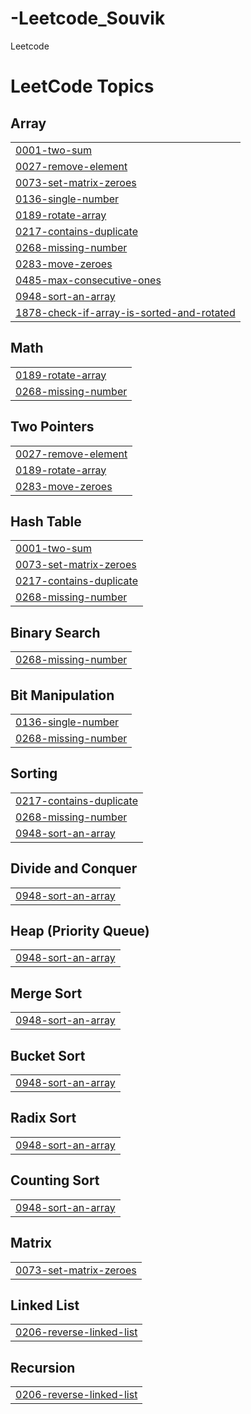 # -Leetcode_Souvik
Leetcode

<!---LeetCode Topics Start-->
# LeetCode Topics
## Array
|  |
| ------- |
| [0001-two-sum](https://github.com/SouvikChan/-Leetcode_Souvik/tree/master/0001-two-sum) |
| [0027-remove-element](https://github.com/SouvikChan/-Leetcode_Souvik/tree/master/0027-remove-element) |
| [0073-set-matrix-zeroes](https://github.com/SouvikChan/-Leetcode_Souvik/tree/master/0073-set-matrix-zeroes) |
| [0136-single-number](https://github.com/SouvikChan/-Leetcode_Souvik/tree/master/0136-single-number) |
| [0189-rotate-array](https://github.com/SouvikChan/-Leetcode_Souvik/tree/master/0189-rotate-array) |
| [0217-contains-duplicate](https://github.com/SouvikChan/-Leetcode_Souvik/tree/master/0217-contains-duplicate) |
| [0268-missing-number](https://github.com/SouvikChan/-Leetcode_Souvik/tree/master/0268-missing-number) |
| [0283-move-zeroes](https://github.com/SouvikChan/-Leetcode_Souvik/tree/master/0283-move-zeroes) |
| [0485-max-consecutive-ones](https://github.com/SouvikChan/-Leetcode_Souvik/tree/master/0485-max-consecutive-ones) |
| [0948-sort-an-array](https://github.com/SouvikChan/-Leetcode_Souvik/tree/master/0948-sort-an-array) |
| [1878-check-if-array-is-sorted-and-rotated](https://github.com/SouvikChan/-Leetcode_Souvik/tree/master/1878-check-if-array-is-sorted-and-rotated) |
## Math
|  |
| ------- |
| [0189-rotate-array](https://github.com/SouvikChan/-Leetcode_Souvik/tree/master/0189-rotate-array) |
| [0268-missing-number](https://github.com/SouvikChan/-Leetcode_Souvik/tree/master/0268-missing-number) |
## Two Pointers
|  |
| ------- |
| [0027-remove-element](https://github.com/SouvikChan/-Leetcode_Souvik/tree/master/0027-remove-element) |
| [0189-rotate-array](https://github.com/SouvikChan/-Leetcode_Souvik/tree/master/0189-rotate-array) |
| [0283-move-zeroes](https://github.com/SouvikChan/-Leetcode_Souvik/tree/master/0283-move-zeroes) |
## Hash Table
|  |
| ------- |
| [0001-two-sum](https://github.com/SouvikChan/-Leetcode_Souvik/tree/master/0001-two-sum) |
| [0073-set-matrix-zeroes](https://github.com/SouvikChan/-Leetcode_Souvik/tree/master/0073-set-matrix-zeroes) |
| [0217-contains-duplicate](https://github.com/SouvikChan/-Leetcode_Souvik/tree/master/0217-contains-duplicate) |
| [0268-missing-number](https://github.com/SouvikChan/-Leetcode_Souvik/tree/master/0268-missing-number) |
## Binary Search
|  |
| ------- |
| [0268-missing-number](https://github.com/SouvikChan/-Leetcode_Souvik/tree/master/0268-missing-number) |
## Bit Manipulation
|  |
| ------- |
| [0136-single-number](https://github.com/SouvikChan/-Leetcode_Souvik/tree/master/0136-single-number) |
| [0268-missing-number](https://github.com/SouvikChan/-Leetcode_Souvik/tree/master/0268-missing-number) |
## Sorting
|  |
| ------- |
| [0217-contains-duplicate](https://github.com/SouvikChan/-Leetcode_Souvik/tree/master/0217-contains-duplicate) |
| [0268-missing-number](https://github.com/SouvikChan/-Leetcode_Souvik/tree/master/0268-missing-number) |
| [0948-sort-an-array](https://github.com/SouvikChan/-Leetcode_Souvik/tree/master/0948-sort-an-array) |
## Divide and Conquer
|  |
| ------- |
| [0948-sort-an-array](https://github.com/SouvikChan/-Leetcode_Souvik/tree/master/0948-sort-an-array) |
## Heap (Priority Queue)
|  |
| ------- |
| [0948-sort-an-array](https://github.com/SouvikChan/-Leetcode_Souvik/tree/master/0948-sort-an-array) |
## Merge Sort
|  |
| ------- |
| [0948-sort-an-array](https://github.com/SouvikChan/-Leetcode_Souvik/tree/master/0948-sort-an-array) |
## Bucket Sort
|  |
| ------- |
| [0948-sort-an-array](https://github.com/SouvikChan/-Leetcode_Souvik/tree/master/0948-sort-an-array) |
## Radix Sort
|  |
| ------- |
| [0948-sort-an-array](https://github.com/SouvikChan/-Leetcode_Souvik/tree/master/0948-sort-an-array) |
## Counting Sort
|  |
| ------- |
| [0948-sort-an-array](https://github.com/SouvikChan/-Leetcode_Souvik/tree/master/0948-sort-an-array) |
## Matrix
|  |
| ------- |
| [0073-set-matrix-zeroes](https://github.com/SouvikChan/-Leetcode_Souvik/tree/master/0073-set-matrix-zeroes) |
## Linked List
|  |
| ------- |
| [0206-reverse-linked-list](https://github.com/SouvikChan/-Leetcode_Souvik/tree/master/0206-reverse-linked-list) |
## Recursion
|  |
| ------- |
| [0206-reverse-linked-list](https://github.com/SouvikChan/-Leetcode_Souvik/tree/master/0206-reverse-linked-list) |
<!---LeetCode Topics End-->